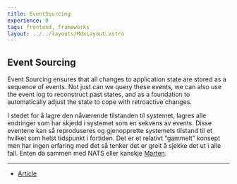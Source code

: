 ```yaml
---
title: EventSourcing
experience: 0
tags: frontend, frameworks
layout: ../../layouts/MdxLayout.astro
---
```


## Event Sourcing

Event Sourcing ensures that all changes to application state are stored as a
sequence of events. Not just can we query these events, we can also use the
event log to reconstruct past states, and as a foundation to automatically
adjust the state to cope with retroactive changes.

I stedet for å lagre den nåværende tilstanden til systemet, lagres alle
endringer som har skjedd i systemet som en sekvens av events. Disse eventene kan
så reproduseres og gjenopprette systemets tilstand til et hvilket som helst
tidspunkt i fortiden. Det er et relativt “gammelt” konsept men har ingen
erfaring med det så tenker det er greit å sjekke det ut i alle fall. Enten da
sammen med NATS eller kanskje [Marten](https://martendb.io/).

---

- [Article](https://martinfowler.com/eaaDev/EventSourcing.html)
